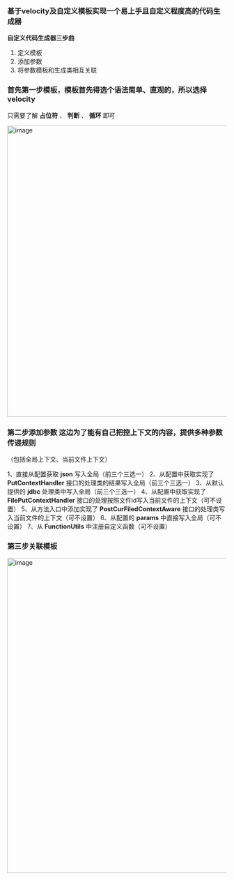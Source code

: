 ###  基于velocity及自定义模板实现一个易上手且自定义程度高的代码生成器


 **自定义代码生成器三步曲** 
1. 定义模板
2. 添加参数
3. 将参数模板和生成类相互关联

### 首先第一步模板，模板首先得选个语法简单、直观的，所以选择 velocity 
只需要了解  **占位符** 、 **判断** 、 **循环**  即可

<img width="668" alt="image" src="https://github.com/loserYa/easy-gen-code/assets/144508529/fd89ddd1-05de-468c-8f07-cc2af747152f">



### 第二步添加参数 这边为了能有自己把控上下文的内容，提供多种参数传递规则
（包括全局上下文、当前文件上下文）

 1、直接从配置获取 **json** 写入全局（前三个三选一）
 2、从配置中获取实现了  **PutContextHandler**  接口的处理类的结果写入全局（前三个三选一）
 3、从默认提供的 **jdbc** 处理类中写入全局（前三个三选一）
 4、从配置中获取实现了  **FilePutContextHandler**  接口的处理按照文件id写入当前文件的上下文（可不设置）
 5、从方法入口中添加实现了  **PostCurFiledContextAware**  接口的处理类写入当前文件的上下文（可不设置）
 6、从配置的  **params**  中直接写入全局（可不设置）
 7、从  **FunctionUtils**  中注册自定义函数（可不设置）

### 第三步关联模板

<img width="723" alt="image" src="https://github.com/loserYa/easy-gen-code/assets/144508529/79efa4ae-b523-48ae-a712-27c6c78b5e6a">



